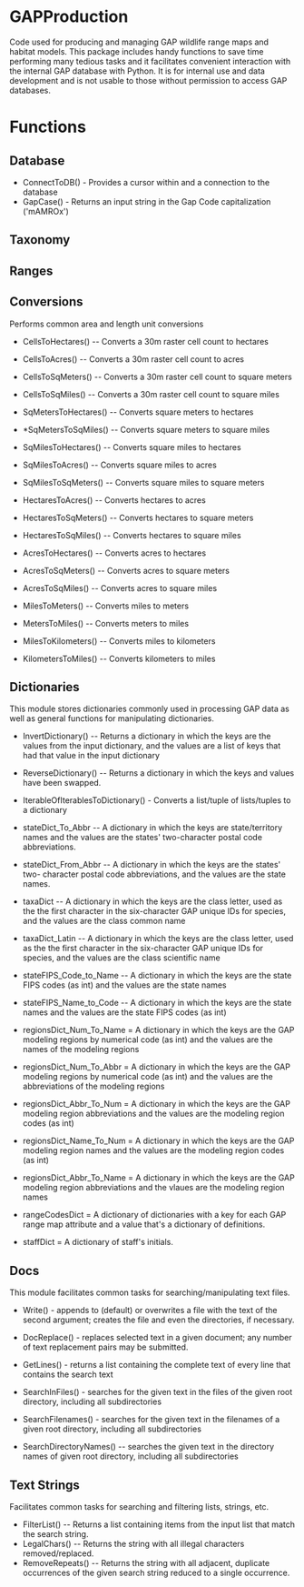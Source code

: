 # GAPProduction
Code used for producing and managing GAP wildlife range maps and habitat models.  This package includes handy functions to save time performing many tedious tasks and it facilitates convenient interaction with the internal GAP database with Python.  It is for internal use and data development and is not usable to those without permission to access GAP databases.

# Functions

## Database
* ConnectToDB() - Provides a cursor within and a connection to the database
* GapCase() - Returns an input string in the Gap Code capitalization ('mAMROx')

## Taxonomy

## Ranges

## Conversions
Performs common area and length unit conversions

* CellsToHectares() -- Converts a 30m raster cell count to hectares
    
* CellsToAcres() -- Converts a 30m raster cell count to acres
    
* CellsToSqMeters() -- Converts a 30m raster cell count to square meters
    
* CellsToSqMiles() -- Converts a 30m raster cell count to square miles
    
* SqMetersToHectares() -- Converts square meters to hectares
    
* *SqMetersToSqMiles() -- Converts square meters to square miles
    
* SqMilesToHectares() -- Converts square miles to hectares
    
* SqMilesToAcres() -- Converts square miles to acres
    
* SqMilesToSqMeters() -- Converts square miles to square meters
    
* HectaresToAcres() -- Converts hectares to acres
    
* HectaresToSqMeters() -- Converts hectares to square meters
    
* HectaresToSqMiles() -- Converts hectares to square miles
    
* AcresToHectares() -- Converts acres to hectares
    
* AcresToSqMeters() -- Converts acres to square meters
    
* AcresToSqMiles() -- Converts acres to square miles
    
* MilesToMeters() -- Converts miles to meters
    
* MetersToMiles() -- Converts meters to miles
    
* MilesToKilometers() -- Converts miles to kilometers
    
* KilometersToMiles() -- Converts kilometers to miles

## Dictionaries
This module stores dictionaries commonly used in processing GAP data as well
as general functions for manipulating dictionaries.

* InvertDictionary() -- Returns a dictionary in which the keys are the values
          from the input dictionary, and the values are a list of keys that had
          that value in the input dictionary
    
* ReverseDictionary() -- Returns a dictionary in which the keys and values have
          been swapped.
    
* IterableOfIterablesToDictionary() - Converts a list/tuple of lists/tuples to a
          dictionary
    
        
* stateDict_To_Abbr -- A dictionary in which the keys are state/territory names
          and the values are the states' two-character postal code abbreviations.
    
* stateDict_From_Abbr -- A dictionary in which the keys are the states' two-
          character postal code abbreviations, and the values are the state names.
    
* taxaDict -- A dictionary in which the keys are the class letter, used as the
          the first character in the six-character GAP unique IDs for species, and
          the values are the class common name
    
* taxaDict_Latin -- A dictionary in which the keys are the class letter, used
          as the the first character in the six-character GAP unique IDs for
          species, and the values are the class scientific name
    
* stateFIPS_Code_to_Name -- A dictionary in which the keys are the state FIPS
          codes (as int) and the values are the state names
    
* stateFIPS_Name_to_Code -- A dictionary in which the keys are the state names
          and the values are the state FIPS codes (as int)
    
* regionsDict_Num_To_Name = A dictionary in which the keys are the GAP modeling
          regions by numerical code (as int) and the values are the names of the
          modeling regions
    
* regionsDict_Num_To_Abbr = A dictionary in which the keys are the GAP modeling
          regions by numerical code (as int) and the values are the abbreviations
          of the modeling regions
    
* regionsDict_Abbr_To_Num = A dictionary in which the keys are the GAP modeling
          region abbreviations and the values are the modeling region codes (as
          int)
    
* regionsDict_Name_To_Num = A dictionary in which the keys are the GAP modeling
          region names and the values are the modeling region codes (as int)
    
* regionsDict_Abbr_To_Name = A dictionary in which the keys are the GAP
          modeling region abbreviations and the vlaues are the modeling region
          names
    
* rangeCodesDict = A dictionary of dictionaries with a key for each GAP range map 
          attribute and a value that's a dictionary of definitions.
    
* staffDict = A dictionary of staff's initials.


## Docs
This module facilitates common tasks for searching/manipulating text files.

* Write() - appends to (default) or overwrites a file with the text of the second
      argument; creates the file and even the directories, if necessary.

* DocReplace() - replaces selected text in a given document; any number of text
      replacement pairs may be submitted.

* GetLines() - returns a list containing the complete text of every line that
      contains the search text

* SearchInFiles() - searches for the given text in the files of the given root
      directory, including all subdirectories

* SearchFilenames() - searches for the given text in the filenames of a given
      root directory, including all subdirectories

* SearchDirectoryNames() -- searches the given text in the directory names of
      given root directory, including all subdirectories


## Text Strings
Facilitates common tasks for searching and filtering lists, strings, etc.

* FilterList() -- Returns a list containing items from the input list that
match the search string.
* LegalChars() -- Returns the string with all illegal characters removed/replaced.
* RemoveRepeats() -- Returns the string with all adjacent, duplicate occurrences 
of the given search string reduced to a single occurrence.